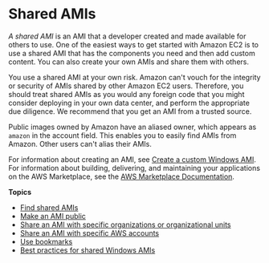# Shared AMIs<a name="sharing-amis"></a>

*A shared AMI* is an AMI that a developer created and made available for others to use\. One of the easiest ways to get started with Amazon EC2 is to use a shared AMI that has the components you need and then add custom content\. You can also create your own AMIs and share them with others\. 

You use a shared AMI at your own risk\. Amazon can't vouch for the integrity or security of AMIs shared by other Amazon EC2 users\. Therefore, you should treat shared AMIs as you would any foreign code that you might consider deploying in your own data center, and perform the appropriate due diligence\. We recommend that you get an AMI from a trusted source\.

Public images owned by Amazon have an aliased owner, which appears as `amazon` in the account field\. This enables you to easily find AMIs from Amazon\. Other users can't alias their AMIs\.

For information about creating an AMI, see [Create a custom Windows AMI](https://docs.aws.amazon.com/AWSEC2/latest/WindowsGuide/Creating_EBSbacked_WinAMI.html)\. For information about building, delivering, and maintaining your applications on the AWS Marketplace, see the [AWS Marketplace Documentation](https://docs.aws.amazon.com/marketplace/)\.

**Topics**
+ [Find shared AMIs](usingsharedamis-finding.md)
+ [Make an AMI public](sharingamis-intro.md)
+ [Share an AMI with specific organizations or organizational units](share-amis-with-organizations-and-OUs.md)
+ [Share an AMI with specific AWS accounts](sharingamis-explicit.md)
+ [Use bookmarks](using-bookmarks.md)
+ [Best practices for shared Windows AMIs](windows-amis-guidelines.md)